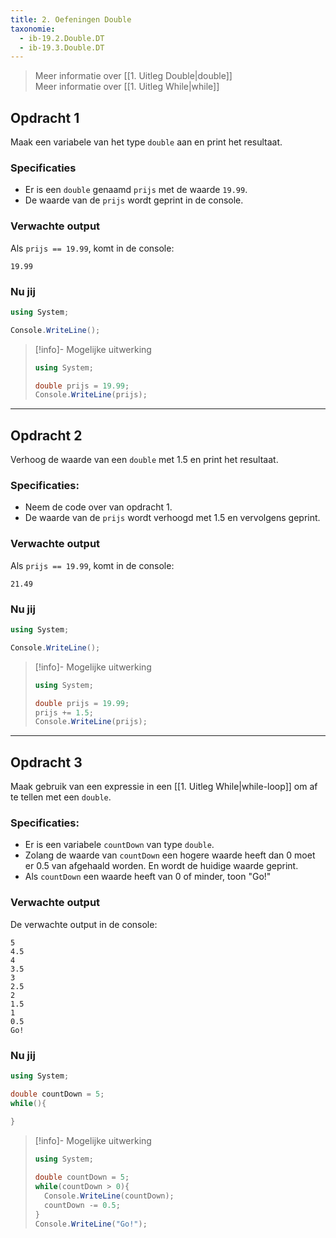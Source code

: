 ```yaml
---
title: 2. Oefeningen Double
taxonomie:
  - ib-19.2.Double.DT
  - ib-19.3.Double.DT
---
```


> Meer informatie over [[1. Uitleg Double|double]] \
> Meer informatie over [[1. Uitleg While|while]]

## Opdracht 1
Maak een variabele van het type `double` aan en print het resultaat.

### Specificaties
- Er is een `double` genaamd `prijs` met de waarde `19.99`.
- De waarde van de `prijs` wordt geprint in de console.

### Verwachte output
Als `prijs == 19.99`, komt in de console:
```
19.99
```

### Nu jij
``` csharp runner
using System;

Console.WriteLine();
``` 

> [!info]- Mogelijke uitwerking
> ``` csharp
> using System;
> 
> double prijs = 19.99;
> Console.WriteLine(prijs);
> ```

---

## Opdracht 2
Verhoog de waarde van een `double` met 1.5 en print het resultaat.

### Specificaties:
- Neem de code over van opdracht 1.
- De waarde van de `prijs` wordt verhoogd met 1.5 en vervolgens geprint.

### Verwachte output
Als `prijs == 19.99`, komt in de console:
```
21.49
```

### Nu jij
```csharp runner
using System;

Console.WriteLine();
``` 

> [!info]- Mogelijke uitwerking
> ``` csharp
> using System;
> 
> double prijs = 19.99;
> prijs += 1.5;
> Console.WriteLine(prijs);
> ```

---

## Opdracht 3
Maak gebruik van een expressie in een [[1. Uitleg While|while-loop]] om af te tellen met een `double`.

### Specificaties:
- Er is een variabele `countDown` van type `double`.
- Zolang de waarde van `countDown` een hogere waarde heeft dan 0 moet er 0.5 van afgehaald worden. En wordt de huidige waarde geprint.
- Als `countDown` een waarde heeft van 0 of minder, toon "Go!"

### Verwachte output
De verwachte output in de console:
```
5
4.5
4
3.5
3
2.5
2
1.5
1
0.5
Go!
```

### Nu jij
```csharp runner
using System;

double countDown = 5;
while(){
	
}
```

> [!info]- Mogelijke uitwerking
> ``` csharp
> using System;  
> 
> double countDown = 5;  
> while(countDown > 0){  
>   Console.WriteLine(countDown);  
>   countDown -= 0.5;
> }  
> Console.WriteLine("Go!");
> ```
